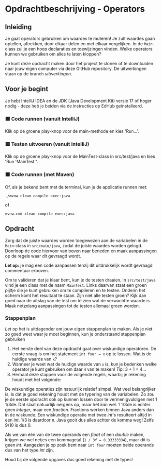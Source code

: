 # Opdrachtbeschrijving - Operators

## Inleiding

Je gaat operators gebruiken om waardes te muteren! Je zult waardes gaan optellen, aftrekken, door elkaar delen en met elkaar vergelijken. In de `Main`-class zul je een hoop declaraties en toewijzingen vinden. Welke operators kunnen we gebruiken om alles te laten kloppen?

Je kunt deze opdracht maken door het project te clonen of te downloaden naar jouw eigen computer via deze GitHub repository. De uitwerkingen staan op de branch _uitwerkingen_.

## Voor je begint

Je hebt IntelliJ IDEA en de JDK (Java Development Kit) versie 17 of hoger nodig - deze heb je beiden via de instructies op EdHub geïnstalleerd.

### 🟩 Code runnen (vanuit IntelliJ)
Klik op de groene play-knop voor de main-methode en kies 'Run...'.

### 🟨 Testen uitvoeren (vanuit IntelliJ)
Klik op de groene play-knop voor de MainTest-class in src/test/java en kies 'Run 'MainTest''.

### ⬛ Code runnen (met Maven)

Of, als je bekend bent met de terminal, kun je de applicatie runnen met:

```shell
./mvnw clean compile exec:java
```

of 

```shell
mvnw.cmd clean compile exec:java
```

## Opdracht

Zorg dat de juiste waardes worden toegewezen aan de variabelen in de `Main`-class in `src/main/java`, zodat de juiste waardes worden gelogd. Doorloop de code hiervoor van boven naar beneden en maak aanpassingen op de regels waar dit gevraagd wordt.

**Let op:** je mag een code aanpassen tenzij dit uitdrukkelijk wordt gevraagd commentaar erboven.

Om te valideren dat je klaar bent, kun je de testen draaien. In `src/test/java` vind je een class met de naam `MainTest`. Links daarvan staat een groen pijltje die je kunt gebruiken om te compileren en te testen. Onderin het scherm komt het resultaat te staan. Zijn niet alle testen groen? Kijk dan goed naar de uitslag van de test om te zien wat de verwachtte waarde is. Maak netzolang aanpassingen tot de testen allemaal groen worden.

### Stappenplan

_Let op_ het is uitdagender om jouw eigen stappenplan te maken. Als je niet zo goed weet waar je moet beginnen, kun je onderstaand stappenplan gebruiken

1. Het eerste deel van deze opdracht gaat over wiskundige operatoren. De eerste vraag is om het statement `int four = x` op te lossen. Wat is de huidige waarde van `x`?
2. Wanneer je weet wat de huidige waarde van `x` is, kun je bedenken welke operator je kunt gebruiken om daar `4` van te maken! _Tip_: 3 + 1 = 4...
3. Herhaal deze stappen voor de volgende regels, waarbij je rekening houdt met het volgende:

De wiskundige operaties zijn natuurlijk relatief simpel. Wat veel belangrijker is, is dat je goed rekening houdt met de typering van de variabelen. Zo zou je de eerste opdracht ook op kunnen lossen door te vermenigvuldigen met 1 1/3de. Dat slaat natuurlijk nergens op, maar het _kan_ wel. 1 1/3de is echter geen _integer_, maar een _fraction_. Fractions werken binnen Java anders dan in de wiskunde. Een wiskundige operatie met twee _int_'s resulteert altijd in een _int_. 1/3 is daardoor `0`. Java gooit dus alles achter de komma weg! Zelfs 9/10 is dus 0. 

Als we van één van de twee operands een _float_ of een _double_ maken, krijgen we wel netjes een kommagetal (`1 / 3f = 0.33333334`), maar dit is geen _int_. Aangezien je op zoek bent naar `int four` moeten beide operands dus van het type _int_ zijn.

Houd bij de volgende opgaves dus goed rekening met de types!


